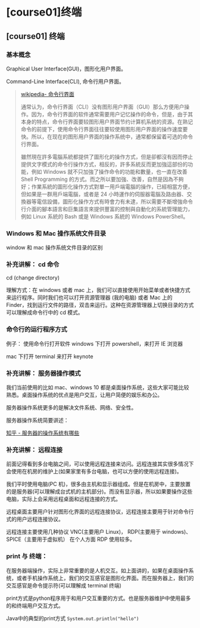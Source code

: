 # \[course01\]终端

## \[course01\] 终端

### 基本概念

Graphical User Interface\(GUI\)，图形化用户界面。

Command-Line Interface\(CLI\), 命令行用户界面。

> [wikipedia- 命令行界面](https://zh.m.wikipedia.org/wiki/%E5%91%BD%E4%BB%A4%E8%A1%8C%E7%95%8C%E9%9D%A2)
>
> 通常认为，命令行界面（CLI）没有图形用户界面（GUI）那么方便用户操作。因为，命令行界面的软件通常需要用户记忆操作的命令，但是，由于其本身的特点，命令行界面要较图形用户界面节约计算机系统的资源。在熟记命令的前提下，使用命令行界面往往要较使用图形用户界面的操作速度要快。所以，在现在的图形用户界面的操作系统中，通常都保留着可选的命令行界面。
>
> 雖然現在許多電腦系統都提供了圖形化的操作方式，但是卻都沒有因而停止提供文字模式的命令行操作方式，相反的，許多系統反而更加強這部份的功能，例如 Windows 就不只加強了操作命令的功能和數量，也一直在改善 Shell Programming 的方式。而之所以要加強、改善，自然是因為不夠好；作業系統的圖形化操作方式對單一用戶端電腦的操作，已經相當方便，但如果是一群用戶端電腦，或者是 24 小時運作的伺服器電腦及路由器、交換器等電信設備，圖形化操作方式有時會力有未逮，所以需要不斷增強命令行介面的腳本語言和巨集語言來提供豐富的控制與自動化的系統管理能力，例如 Linux 系統的 Bash 或是 Windows 系統的 Windows PowerShell。

### Windows 和 Mac 操作系统文件目录

window 和 mac 操作系统文件目录的区别

### 补充讲解： cd 命令

cd \(change directory\)

理解方式：在 windows 或者 mac 上，我们可以直接使用开始菜单或者快捷方式来运行程序。同时我们也可以打开资源管理器 \(我的电脑\) 或者 Mac 上的 Finder，找到运行文件的路径，双击来运行。这种在资源管理器上切换目录的方式可以理解成命令行中的 cd 模式。

### 命令行的运行程序方式

例子： 使用命令行打开软件 windows 下打开 powershell，来打开 IE 浏览器

mac 下打开 terminal 来打开 keynote

### 补充讲解： 服务器操作模式

我们当前使用的比如 mac、windows 10 都是桌面操作系统，这些大家可能比较熟悉。桌面操作系统的优点是用户交互，让用户简便的娱乐和办公。

服务器操作系统更多的是解决文件系统、网络、安全性。

服务器操作系统简要讲述：

[知乎 - 服务器的操作系统有哪些](https://zhuanlan.zhihu.com/p/44189592)

### 补充讲解： 远程连接

前面记得看到多台电脑之间，可以使用远程连接来访问。远程连接其实很多情况下会使用在机房的维护上\(如果家里有多台电脑，也可以方便的使用远程连接\)。

我们平时使用电脑\(PC 机\)，很多由主机和显示器组成。但是在机房中，主要放置的是服务器\(可以理解成台式机的主机部分\)。而没有显示器，所以如果要操作这些电脑，实际上会采用远程桌面和远程连接的方式。

远程桌面主要用户针对图形化界面的远程连接协议，远程连接主要用于针对命令行式的用户远程连接协议。

远程连接主要使用几种协议 VNC\(主要用户 Linux\)， RDP\(主要用于 windows\)、SPICE（主要用于虚拟机） 在个人方面 RDP 使用较多。

### print 与 终端：

在服务器端操作，实际上非常重要的是人机交互。如上面讲的，如果在桌面操作系统，或者手机操作系统上，我们的交互感官是图形化界面。而在服务器上，我们的交互感官是命令提示符\(可以理解成 terminal 终端\)

print方式是python程序用于和用户交互重要的方式。也是服务器维护中使用最多的和终端用户交互方式。

Java中的典型的print方式 `System.out.println("hello")`

